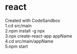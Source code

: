 # react
Created with CodeSandbox
<br/>1.cd src/main
<br/>2.npm install -g npx
<br/>3.npx create-react-app  appName
<br/>4.cd src/main/appName
<br/>5.npm start
